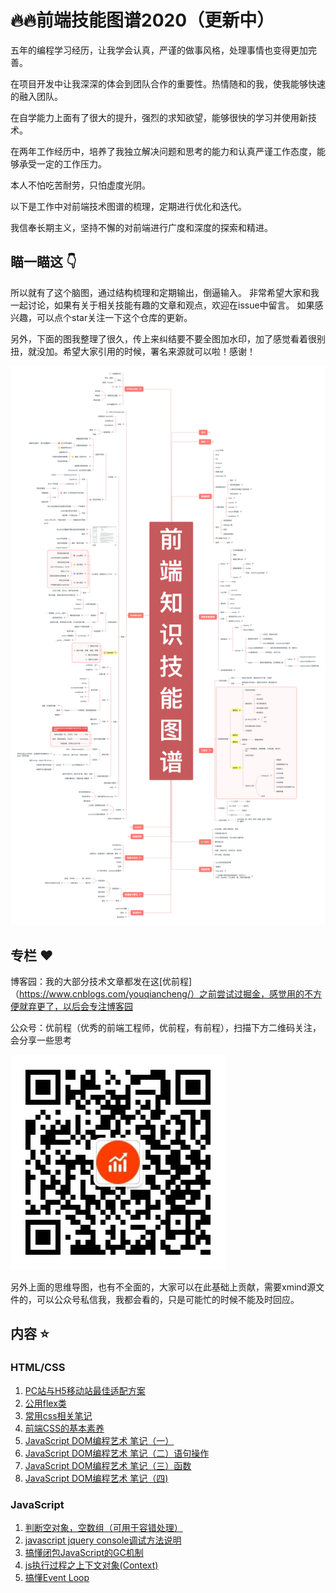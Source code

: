 🔥🔥前端技能图谱2020（更新中）
===
五年的编程学习经历，让我学会认真，严谨的做事风格，处理事情也变得更加完善。

在项目开发中让我深深的体会到团队合作的重要性。热情随和的我，使我能够快速的融入团队。

在自学能力上面有了很大的提升，强烈的求知欲望，能够很快的学习并使用新技术。

在两年工作经历中，培养了我独立解决问题和思考的能力和认真严谨工作态度，能够承受一定的工作压力。

本人不怕吃苦耐劳，只怕虚度光阴。

以下是工作中对前端技术图谱的梳理，定期进行优化和迭代。

我信奉长期主义，坚持不懈的对前端进行广度和深度的探索和精进。

## 瞄一瞄这 :point_down:
所以就有了这个脑图，通过结构梳理和定期输出，倒逼输入。
非常希望大家和我一起讨论，如果有关于相关技能有趣的文章和观点，欢迎在issue中留言。
如果感兴趣，可以点个star关注一下这个仓库的更新。

另外，下面的图我整理了很久，传上来纠结要不要全图加水印，加了感觉看着很别扭，就没加。希望大家引用的时候，署名来源就可以啦！感谢！

![前端技能图谱2020](https://github.com/hourong88/Frontend-Datlas/blob/master/images/skillMap.png)

## 专栏 :heart:
博客园：我的大部分技术文章都发在这[优前程]（https://www.cnblogs.com/youqiancheng/）之前尝试过掘金，感觉用的不方便就弃更了，以后会专注博客园

公众号：优前程（优秀的前端工程师，优前程，有前程），扫描下方二维码关注，会分享一些思考

![公众号二维码](https://github.com/hourong88/Frontend-Datlas/blob/master/images/qrcode.jpg)

另外上面的思维导图，也有不全面的，大家可以在此基础上贡献，需要xmind源文件的，可以公众号私信我，我都会看的，只是可能忙的时候不能及时回应。


## 内容 :star:
### HTML/CSS
1. [PC站与H5移动站最佳适配方案](https://www.cnblogs.com/youqiancheng/p/7193393.html)
2. [公用flex类](https://www.cnblogs.com/youqiancheng/p/11752686.html)
3. [常用css相关笔记](https://www.cnblogs.com/youqiancheng/p/10818873.html)
4. [前端CSS的基本素养](https://www.cnblogs.com/youqiancheng/p/7649471.html)
5. [JavaScript DOM编程艺术 笔记（一）](https://www.cnblogs.com/youqiancheng/p/10775063.html)
6. [JavaScript DOM编程艺术 笔记（二）语句操作](https://www.cnblogs.com/youqiancheng/p/10783910.html)
7. [JavaScript DOM编程艺术 笔记（三）函数](https://www.cnblogs.com/youqiancheng/p/10784223.html)
8. [JavaScript DOM编程艺术 笔记（四)](https://www.cnblogs.com/youqiancheng/p/10784755.html)

### JavaScript
1. [判断空对象，空数组（可用于容错处理）](https://www.cnblogs.com/youqiancheng/p/14657146.html)
2. [javascript jquery console调试方法说明](https://www.cnblogs.com/youqiancheng/p/10190606.html)
3. [搞懂闭包JavaScript的GC机制](https://www.cnblogs.com/youqiancheng/p/14668158.html)
4. [js执行过程之上下文对象(Context)](https://www.cnblogs.com/youqiancheng/p/14414981.html)
5. [搞懂Event Loop](https://www.cnblogs.com/youqiancheng/p/14675856.html)

<!-- 1、[初学者React入门概览](https://juejin.im/post/6855517674068574222/)--框架原理/源码--React -->
